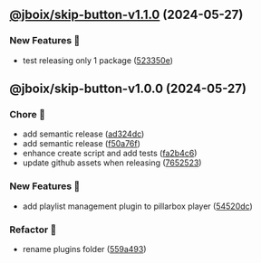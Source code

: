 ## [@jboix/skip-button-v1.1.0](https://github.com/jboix/pillarbox-web-suite/compare/@jboix/skip-button-v1.0.0...@jboix/skip-button-v1.1.0) (2024-05-27)


### New Features 🚀

* test releasing only 1 package ([523350e](https://github.com/jboix/pillarbox-web-suite/commit/523350e3b3ef54d8cc907b3a4d0e7e944816657f))

## @jboix/skip-button-v1.0.0 (2024-05-27)


### Chore 🧹

* add semantic release ([ad324dc](https://github.com/jboix/pillarbox-web-suite/commit/ad324dc3d18b5c73eb1727af108729c93c3678e9))
* add semantic release ([f50a76f](https://github.com/jboix/pillarbox-web-suite/commit/f50a76fd22c1a390c5f357149b475037f10fce0b))
* enhance create script and add tests ([fa2b4c6](https://github.com/jboix/pillarbox-web-suite/commit/fa2b4c6392655506875efdd0bf48f85e723ed555))
* update github assets when releasing ([7652523](https://github.com/jboix/pillarbox-web-suite/commit/7652523765b19741ba258d81a1b4cc0b221350b5))


### New Features 🚀

* add playlist management plugin to pillarbox player ([54520dc](https://github.com/jboix/pillarbox-web-suite/commit/54520dc587384b1fb6e893006b799e1db728f3af))


### Refactor 🔩

* rename plugins folder ([559a493](https://github.com/jboix/pillarbox-web-suite/commit/559a49308e6022529b44c57dbf4078255d5dfcc1))
